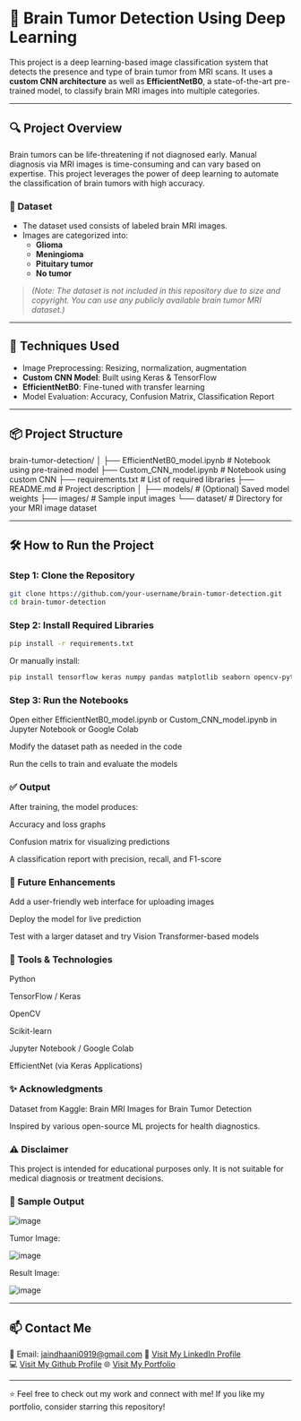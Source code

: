# 🧠 Brain Tumor Detection Using Deep Learning

This project is a deep learning-based image classification system that detects the presence and type of brain tumor from MRI scans. It uses a **custom CNN architecture** as well as **EfficientNetB0**, a state-of-the-art pre-trained model, to classify brain MRI images into multiple categories.

---

## 🔍 Project Overview

Brain tumors can be life-threatening if not diagnosed early. Manual diagnosis via MRI images is time-consuming and can vary based on expertise. This project leverages the power of deep learning to automate the classification of brain tumors with high accuracy.

### 📂 Dataset
- The dataset used consists of labeled brain MRI images.
- Images are categorized into:
  - **Glioma**
  - **Meningioma**
  - **Pituitary tumor**
  - **No tumor**

> *(Note: The dataset is not included in this repository due to size and copyright. You can use any publicly available brain tumor MRI dataset.)*

---

## 🧠 Techniques Used

- Image Preprocessing: Resizing, normalization, augmentation
- **Custom CNN Model**: Built using Keras & TensorFlow
- **EfficientNetB0**: Fine-tuned with transfer learning
- Model Evaluation: Accuracy, Confusion Matrix, Classification Report

---

## 📦 Project Structure
brain-tumor-detection/
│
├── EfficientNetB0_model.ipynb       # Notebook using pre-trained model
├── Custom_CNN_model.ipynb           # Notebook using custom CNN
├── requirements.txt                 # List of required libraries
├── README.md                        # Project description
│
├── models/                          # (Optional) Saved model weights
├── images/                          # Sample input images
└── dataset/                         # Directory for your MRI image dataset


---

## 🛠️ How to Run the Project

### Step 1: Clone the Repository

```bash
git clone https://github.com/your-username/brain-tumor-detection.git
cd brain-tumor-detection
```
### Step 2: Install Required Libraries
```bash
pip install -r requirements.txt
```
Or manually install:
```bash
pip install tensorflow keras numpy pandas matplotlib seaborn opencv-python scikit-learn
```
### Step 3: Run the Notebooks
Open either EfficientNetB0_model.ipynb or Custom_CNN_model.ipynb in Jupyter Notebook or Google Colab

Modify the dataset path as needed in the code

Run the cells to train and evaluate the models

### ✅ Output
After training, the model produces:

Accuracy and loss graphs

Confusion matrix for visualizing predictions

A classification report with precision, recall, and F1-score


### 🚀 Future Enhancements
Add a user-friendly web interface for uploading images

Deploy the model for live prediction

Test with a larger dataset and try Vision Transformer-based models

### 🧰 Tools & Technologies
Python

TensorFlow / Keras

OpenCV

Scikit-learn

Jupyter Notebook / Google Colab

EfficientNet (via Keras Applications)

### ✨ Acknowledgments
Dataset from Kaggle: Brain MRI Images for Brain Tumor Detection

Inspired by various open-source ML projects for health diagnostics.


### ⚠️ Disclaimer
This project is intended for educational purposes only. It is not suitable for medical diagnosis or treatment decisions.


### 📸 Sample Output

![image](https://github.com/user-attachments/assets/98f3b29e-8a2a-4028-957d-7c1818805dcb)

Tumor Image:

![image](https://github.com/user-attachments/assets/e4b2069e-8a58-49f4-815f-d4a57be9671f)

Result Image:

![image](https://github.com/user-attachments/assets/07ea7b7f-02e7-402d-a360-62efb779c2b0)

--------

## 📫 Contact Me  
📧 Email: jaindhaani0919@gmail.com
💼 [Visit My LinkedIn Profile](www.linkedin.com/in/dhaani-jain-09b9482a0)  
💻 [Visit My Github Profile](https://github.com/kaanchiiii)
🌐 [Visit My Portfolio](https://kaanchiiii.github.io/Portfolio/)  

---

⭐ Feel free to check out my work and connect with me! If you like my portfolio, consider starring this repository!



